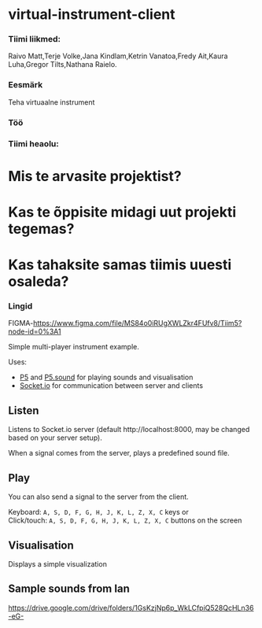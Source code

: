 # virtual-instrument-client
### Tiimi liikmed:
Raivo Matt,Terje Volke,Jana Kindlam,Ketrin Vanatoa,Fredy Ait,Kaura Luha,Gregor Tilts,Nathana Raielo.
### Eesmärk
Teha  virtuaalne instrument
### Töö

### Tiimi heaolu:
# Mis te arvasite projektist?

# Kas te õppisite midagi uut projekti tegemas?

# Kas tahaksite samas tiimis uuesti osaleda?

### Lingid
FIGMA-https://www.figma.com/file/MS84o0iRUgXWLZkr4FUfv8/Tiim5?node-id=0%3A1

Simple multi-player instrument example. 

Uses:
- [P5](https://p5js.org/) and [P5.sound](https://p5js.org/reference/#/libraries/p5.sound) for playing sounds and visualisation
- [Socket.io](https://socket.io/) for communication between server and clients 

## Listen
Listens to Socket.io server (default http://localhost:8000, may be changed based on your server setup).

When a signal comes from the server, plays a predefined sound file. 

## Play
You can also send a signal to the server from the client.

Keyboard: ```A, S, D, F, G, H, J, K, L, Z, X, C``` keys or  
Click/touch: ```A, S, D, F, G, H, J, K, L, Z, X, C``` buttons on the screen

## Visualisation
Displays a simple visualization 

## Sample sounds from Ian

https://drive.google.com/drive/folders/1GsKzjNp6p_WkLCfpiQ528QcHLn36-eG-
